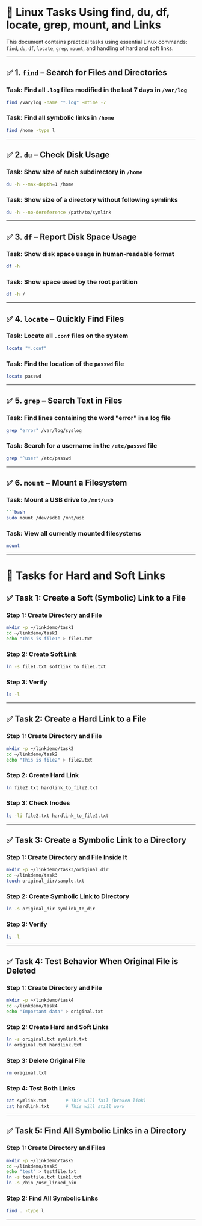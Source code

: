 # 🔗 Linux Tasks Using find, du, df, locate, grep, mount, and Links

This document contains practical tasks using essential Linux commands: `find`, `du`, `df`, `locate`, `grep`, `mount`, and handling of hard and soft links.

---

## ✅ 1. `find` – Search for Files and Directories

### Task: Find all `.log` files modified in the last 7 days in `/var/log`

```bash
find /var/log -name "*.log" -mtime -7
````

### Task: Find all symbolic links in `/home`

```bash
find /home -type l
````

---

## ✅ 2. `du` – Check Disk Usage

### Task: Show size of each subdirectory in `/home`

```bash
du -h --max-depth=1 /home
````

### Task: Show size of a directory without following symlinks

```bash
du -h --no-dereference /path/to/symlink
````

---

## ✅ 3. `df` – Report Disk Space Usage

### Task: Show disk space usage in human-readable format

```bash
df -h
````

### Task: Show space used by the root partition

```bash
df -h /
````

---

## ✅ 4. `locate` – Quickly Find Files

### Task: Locate all `.conf` files on the system
```bash
locate "*.conf"
````

### Task: Find the location of the `passwd` file
```bash
locate passwd
````

---

## ✅ 5. `grep` – Search Text in Files

### Task: Find lines containing the word "error" in a log file
```bash
grep "error" /var/log/syslog
````

### Task: Search for a username in the `/etc/passwd` file
```bash
grep "^user" /etc/passwd
````

---

## ✅ 6. `mount` – Mount a Filesystem

### Task: Mount a USB drive to `/mnt/usb`

````bash
```bash
sudo mount /dev/sdb1 /mnt/usb
````

### Task: View all currently mounted filesystems
```bash
mount
````

---

# 🔗 Tasks for Hard and Soft Links

## ✅ Task 1: Create a Soft (Symbolic) Link to a File

### Step 1: Create Directory and File
```bash
mkdir -p ~/linkdemo/task1
cd ~/linkdemo/task1
echo "This is file1" > file1.txt
````

### Step 2: Create Soft Link
```bash
ln -s file1.txt softlink_to_file1.txt
````

### Step 3: Verify
```bash
ls -l
````

---

## ✅ Task 2: Create a Hard Link to a File

### Step 1: Create Directory and File

```bash
mkdir -p ~/linkdemo/task2
cd ~/linkdemo/task2
echo "This is file2" > file2.txt
````

### Step 2: Create Hard Link

```bash
ln file2.txt hardlink_to_file2.txt
````

### Step 3: Check Inodes


```bash
ls -li file2.txt hardlink_to_file2.txt
````

---

## ✅ Task 3: Create a Symbolic Link to a Directory

### Step 1: Create Directory and File Inside It


```bash
mkdir -p ~/linkdemo/task3/original_dir
cd ~/linkdemo/task3
touch original_dir/sample.txt
````

### Step 2: Create Symbolic Link to Directory


```bash
ln -s original_dir symlink_to_dir
````

### Step 3: Verify

```bash
ls -l
````

---

## ✅ Task 4: Test Behavior When Original File is Deleted

### Step 1: Create Directory and File

```bash
mkdir -p ~/linkdemo/task4
cd ~/linkdemo/task4
echo "Important data" > original.txt
````

### Step 2: Create Hard and Soft Links

```bash
ln -s original.txt symlink.txt
ln original.txt hardlink.txt
````

### Step 3: Delete Original File

```bash
rm original.txt
````

### Step 4: Test Both Links

```bash
cat symlink.txt       # This will fail (broken link)
cat hardlink.txt      # This will still work
````

---

## ✅ Task 5: Find All Symbolic Links in a Directory

### Step 1: Create Directory and Files

```bash
mkdir -p ~/linkdemo/task5
cd ~/linkdemo/task5
echo "test" > testfile.txt
ln -s testfile.txt link1.txt
ln -s /bin /usr_linked_bin
````

### Step 2: Find All Symbolic Links


```bash
find . -type l
````

---
